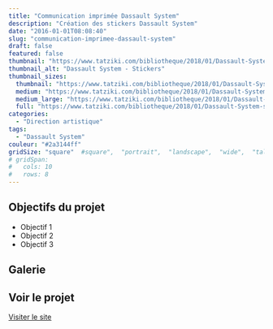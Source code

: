 ```yaml
---
title: "Communication imprimée Dassault System"
description: "Création des stickers Dassault System"
date: "2016-01-01T08:08:40"
slug: "communication-imprimee-dassault-system"
draft: false
featured: false
thumbnail: "https://www.tatziki.com/bibliotheque/2018/01/Dassault-System-stickers-picture.jpg"
thumbnail_alt: "Dassault System - Stickers"
thumbnail_sizes:
  thumbnail: "https://www.tatziki.com/bibliotheque/2018/01/Dassault-System-stickers-picture-150x150.jpg"
  medium: "https://www.tatziki.com/bibliotheque/2018/01/Dassault-System-stickers-picture-300x167.jpg"
  medium_large: "https://www.tatziki.com/bibliotheque/2018/01/Dassault-System-stickers-picture-768x428.jpg"
  full: "https://www.tatziki.com/bibliotheque/2018/01/Dassault-System-stickers-picture.jpg"
categories:
  - "Direction artistique"
tags:
  - "Dassault System"
couleur: "#2a3144ff"
gridSize: "square"  #square",  "portrait",  "landscape",  "wide",  "tall",  "feat",  "mini",
# gridSpan:
#   cols: 10
#   rows: 8
---
```


## Objectifs du projet

<!-- TODO: Ajouter les objectifs depuis ACF -->
- Objectif 1
- Objectif 2
- Objectif 3

## Galerie

<!-- TODO: Ajouter les images du projet -->

## Voir le projet

[Visiter le site](https://www.tatziki.com/communication-imprimee-dassault-system/)
